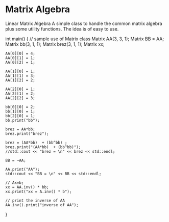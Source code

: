 # Matrix Algebra
Linear Matrix Algebra
A simple class to handle the common matrix algebra plus some utility functions.
The idea is of easy to use.

int main()
{
  	// sample use of Matrix class
  	Matrix AA(3, 3, 1);
	Matrix BB = AA;
	Matrix bb(3, 1, 1);
	Matrix brez(3, 1, 1);
	Matrix xx;

	AA[0][0] = 4;
	AA[0][1] = 1;
	AA[0][2] = 1;
    
	AA[1][0] = 1;
	AA[1][1] = 3;
	AA[1][2] = 2;
    
	AA[2][0] = 1;
	AA[2][1] = 2;
  	AA[2][2] = 3;
	
	bb[0][0] = 2;
	bb[1][0] = 1;
	bb[2][0] = 1;
	bb.print("bb");
	
	brez = AA*bb;
	brez.print("brez");
	
	brez = (AA*bb)  + (bb^bb) ;
	brez.print("(AA*bb)  + (bb^bb)");
	//std::cout << "brez = \n" << brez << std::endl;
	
	BB = ~AA;

	AA.print("AA");
	std::cout << "BB = \n" << BB << std::endl;
	
	// Ax=b;
	xx = AA.inv() * bb;
	xx.print("xx = A.inv() * b");

  	// print the inverse of AA
	AA.inv().print("inverse of AA");

}
